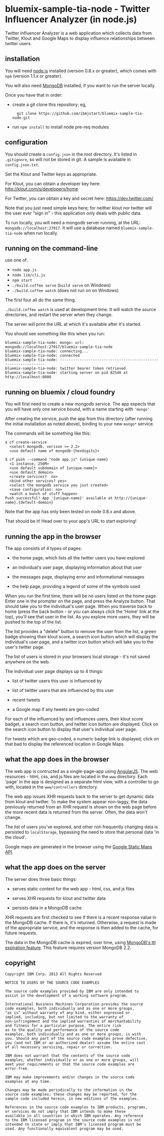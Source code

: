 bluemix-sample-tia-node - Twitter Influencer Analyzer (in node.js)
================================================================================

Twitter Influencer Analyzer is a web application which collects data from
Twitter, Klout and Google Maps to display influence relationships between 
twitter users.


installation
--------------------------------------------------------------------------------

You will need [node.js](http://nodejs.org/) installed (version 0.8.x or greater), 
which comes with `npm` (version 1.1.x or greater).

You will also need [MongoDB](http://www.mongodb.org/downloads) installed,
if you want to run the server locally.

Once you have that in order:

* create a git clone this repository; eg,

        git clone https://github.com/ibmjstart/bluemix-sample-tia-node.git

* run `npm install` to install node pre-req modules


configuration
--------------------------------------------------------------------------------

You should create a `config.json` in the root directory.  It's 
listed in `.gitignore`, so will not be stored in git.  A
sample is available in `config.json.txt`.

Set the Klout and Twitter keys as appropriate.

For Klout, you can obtain a developer key here: 
<http://klout.com/s/developers/home>

For Twitter, you can obtain a key and secret here:
<https://dev.twitter.com/>

Note that you just need simple keys here; for neither klout nor twitter will
the user ever "sign in" - this application only deals with public data.

To run locally, you will need a mongodb server running, at the URL: 
`mongodb://localhost:27017`.  It will use a database named 
`bluemix-sample-tia-node` when run locally.


running on the command-line
--------------------------------------------------------------------------------

use one of:

* `node app.js`
* `node lib/cli.js`
* `npm start`
* `./build.coffee serve` (`build serve` on Windows)
* `./build.coffee watch` (does not run on on Windows)

The first four all do the same thing.

`./build.coffee watch` is used at development time.  It will watch the source 
directories, and restart the server when they change.

The server will print the URL at which it's available after it's started.

You should see something like this when you run:

    bluemix-sample-tia-node: mongo: url: mongodb://localhost:27017/bluemix-sample-tia-node
    bluemix-sample-tia-node: connecting...
    bluemix-sample-tia-node: connected
    bluemix-sample-tia-node: ---------------------------------------------------------------
    bluemix-sample-tia-node: twitter bearer token retrieved
    bluemix-sample-tia-node: starting server on pid 82546 at http://localhost:8000


running on bluemix / cloud foundry
--------------------------------------------------------------------------------

You will first need to create a new mongodb service.
The app expects that you will have only one service bound, with a name starting
with `'mongo'`.

After creating the service, push the app from this directory (after running
the initial installation as noted above), binding to your new `mongo*` service.

The commands will be something like this:

    $ cf create-service
      <select mongodb, verison >= 2.2>
      <use default name of mongodb-{hexdigits}>

    $ cf push --command "node app.js" {unique-name}
      <1 instance, 256M>
      <use default subdomain of {unique-name}>
      <use default domain>
      <create services?  no>
      <bind other services? yes>
      <select the mongodb service you just created>
      <save configuration: no>
      <watch a bunch of stuff happen>
    Push successful! App '{unique-name}' available at http://{unique-name}.{default-domain}
    
Note that the app has only been tested on node 0.8.x and above.

That should be it!  Head over to your app's URL to start exploring!


running the app in the browser
--------------------------------------------------------------------------------

The app consists of 4 types of pages:

* the home page, which lists all the twitter users you have explored

* an individual's user page, displaying information about that user

* the messages page, displaying error and informational messages

* the help page, providing a legend of some of the symbols used

When you run the first time, there will be no users listed on the home page.
Enter one in the prompter on the page, and press the Analyze button.  That
should take you to the individual's user page.  When you traverse back to
home (press the back button - or you can always click the 'Home' link 
at the top), you'll see that user in the list.  As you
explore more users, they will be pushed to the top of the list.

The list provides a "delete" button to remove the user from the list,
a green badge showing their klout score, a search icon button which will display
the individual's user page, and a twitter icon button which will take you
to the user's twitter page.

The list of users is stored in your browsers local storage - it's not saved
anywhere on the web.

The individual user page displays up to 4 things:

* list of twitter users this user is influenced by

* list of twitter users that are influenced by this user

* recent tweets

* a Google map if any tweets are geo-coded

For each of the influenced by and influences users, their klout score badget,
a search icon button, and twitter icon button are displayed.  Click on the
search icon button to display that user's individual user page.

For tweets which are geo-coded, a numeric badge link is displayed; click on
that bad to display the referenced location in Google Maps.


what the app does in the browser
--------------------------------------------------------------------------------

The web app is contructed as a single-page-app using 
[AngularJS](http://angularjs.org/).  The web resources - html, css, and js files
are located in the `www` directory.  Each 'page' in the app is designed as 
a separate html view, with a controller to go with, located in the
`www/controllers` directory.

The web app issues XHR requests back to the server to get dynamic data from 
klout and twitter.  To make the system appear non-laggy, the data previously
returned from an XHR request is shown on the web page before the more recent
data is returned from the server.  Often, the data won't change.

The list of users you've explored, and other not-frequently changing data
is persisted to `localStorage`, bypassing the need to store that personal
data 'in the cloud'.

Google maps are generated in the browser using the
[Google Static Maps API](https://developers.google.com/maps/documentation/staticmaps/).


what the app does on the server
--------------------------------------------------------------------------------

The server does three basic things:

* serves static content for the web app - html, css, and js files

* serves XHR requests for klout and twitter data

* persists data in a MongoDB cache

XHR requests are first checked to see if there is a recent response value
in the MongoDB cache.  If there is, it's returned.  Otherwise, a request
is made of the appropriate service, and the response is then added to
the cache, for future requests.

The data in the MongoDB cache is expired, over time, using
[MongoDB's ttl expiration feature](http://docs.mongodb.org/manual/tutorial/expire-data/).
This feature requires version MongoDB 2.2.

copyright
--------------------------------------------------------------------------------

    Copyright IBM Corp. 2013 All Rights Reserved                     
    
    NOTICE TO USERS OF THE SOURCE CODE EXAMPLES               
                                                                     
    The source code examples provided by IBM are only intended to    
    assist in the development of a working software program.         
                                                                     
    International Business Machines Corporation provides the source  
    code examples, both individually and as one or more groups,      
    "as is" without warranty of any kind, either expressed or        
    implied, including, but not limited to the warranty of           
    non-infringement and the implied warranties of merchantability   
    and fitness for a particular purpose. The entire risk            
    as to the quality and performance of the source code             
    examples, both individually and as one or more groups, is with   
    you. Should any part of the source code examples prove defective,
    you (and not IBM or an authorized dealer) assume the entire cost 
    of all necessary servicing, repair or correction.                
                                                                     
    IBM does not warrant that the contents of the source code        
    examples, whether individually or as one or more groups, will    
    meet your requirements or that the source code examples are      
    error-free.                                                      
                                                                     
    IBM may make improvements and/or changes in the source code      
    examples at any time.                                            
                                                                     
    Changes may be made periodically to the information in the       
    source code examples; these changes may be reported, for the     
    sample code included herein, in new editions of the examples.    
                                                                     
    References in the source code examples to IBM products, programs,
    or services do not imply that IBM intends to make these          
    available in all countries in which IBM operates. Any reference  
    to the IBM licensed program in the source code examples is not   
    intended to state or imply that IBM's licensed program must be   
    used. Any functionally equivalent program may be used.           
    
